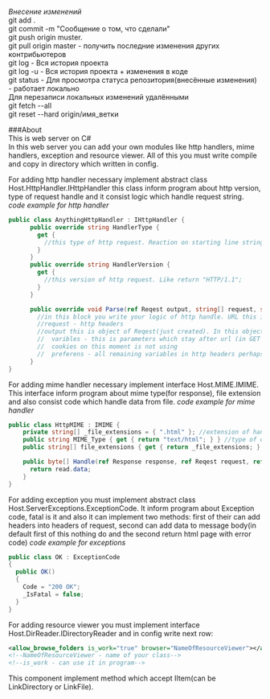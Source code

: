 *Внесение изменений*  
git add .  
git commit -m "Сообщение о том, что сделали"  
git push origin muster.  
git pull origin master - получить последние изменения других контрибьютеров  
git log - Вся история проекта  
git log -u - Вся история проекта + изменения в коде  
git status - Для просмотра статуса репозитория(внесённые изменения) - работает локально  
Для перезаписи локальных изменений удалёнными  
git fetch --all  
git reset --hard origin/имя_ветки  

###About  
This is web server on C#  
In this web server you can add your own modules like http handlers, mime handlers, exception and resource viewer. All of this you must write compile and copy in directory which written in config.  

For adding http handler necessary implement abstract class Host.HttpHandler.IHttpHandler this class inform program about http version, type of request handle and it consist logic which handle request string.  
*code example for http handler*
```cs
public class AnythingHttpHandler : IHttpHandler {
      public override string HandlerType {
        get {
          //this type of http request. Reaction on starting line string of http. Like return "GET";
        }
      }
      public override string HandlerVersion {
        get {
          //this version of http request. Like return "HTTP/1.1";
        }
      }

      public override void Parse(ref Reqest output, string[] request, string URL) {
        //in this block you write your logic of http handle. URL this is url of resource,
        //request - http headers
        //output this is object of Reqest(just created). In this object you must fill next variables:
        //  varibles - this is parameters which stay after url (in GET requests for example). Add like this: output.varibles.Add(var_name, var var_val);
        //  cookies on this moment is not using
        //  preferens - all remaining variables in http headers perhaps you use their in any place
      }
}
```

For adding mime handler necessary implement interface Host.MIME.IMIME. This interface inform program about mime type(for response), file extension and also consist code which handle data from file.
*code example for mime handler*
```cs
public class HttpMIME : IMIME {
    private string[] _file_extensions = { ".html" }; //extension of handle's file
    public string MIME_Type { get { return "text/html"; } } //type of data for response
    public string[] file_extensions { get { return _file_extensions; } }

    public byte[] Handle(ref Response response, ref Reqest request, ref Reader read) {//this method can include anything logic of handling data. In example it return data from reader of data. But also it can read somehow data, handle it anything and return. This method is invoke before formation of http response.
      return read.data;
    }
}
```

For adding exception you must implement abstract class Host.ServerExceptions.ExceptionCode. It inform program about Exception code, fatal is it and also it can implement two methods: first of their can add headers into headers of request, second can add data to message body(in default first of this nothing do and the second return html page with error code)
*code example for exceptions*
```cs
public class OK : ExceptionCode
{
  public OK()
  {
    Code = "200 OK";
    _IsFatal = false;
  }
}
```

For adding resource viewer you must implement interface Host.DirReader.IDirectoryReader and in config write next row:
```xml
<allow_browse_folders is_work="true" browser="NameOfResourceViewer"></allow_browse_folders>
<!--NameOfResourceViewer - name of your class-->
<!--is_work - can use it in program-->
```
This component implement method which accept IItem(can be LinkDirectory or LinkFile).
